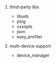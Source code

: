 1. third-party libs
    - libusb
    - plog
    - cxxopts
    - json
    - easy_profiler

2. multi-device support
    - device_manager
